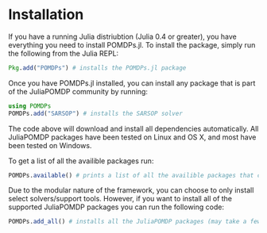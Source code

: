 # Installation

If you have a running Julia distriubtion (Julia 0.4 or greater), you have everything you need to install POMDPs.jl. To install the package, simply
run the following from the Julia REPL:
```julia
Pkg.add("POMDPs") # installs the POMDPs.jl package
```

Once you have POMDPs.jl installed, you can install any package that is part of the JuliaPOMDP community by running:
```julia
using POMDPs
POMDPs.add("SARSOP") # installs the SARSOP solver
```

The code above will download and install all dependencies automatically. All JuliaPOMDP packages have been tested on
Linux and OS X, and most have been tested on Windows.

To get a list of all the availible packages run:
```julia
POMDPs.available() # prints a list of all the availible packages that can be installed with POMDPs.add
```

Due to the modular nature of the framework, you can choose to only install select solvers/support tools. However,
if you want to install all of the supported JuliaPOMDP packages you can run the following code:

```julia
POMDPs.add_all() # installs all the JuliaPOMDP packages (may take a few minutes)
```

